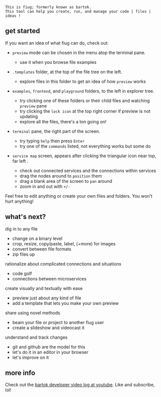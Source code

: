 <!-- no-select -->

<style>
	.background {
		text-align: center;
		margin: 0;
		background-image: url(examples/image/fiug-logo.svg);
		position: absolute;
		top: 40px;
		bottom: 0;
		left: 0;
		right: 0;
		background-size: contain;
		background-repeat: no-repeat;
		background-position: center;
		opacity: 0.01;
		z-index: -1;
	}
	body { margin-top: 1.5em; }
	.markdown-body p { margin-bottom: 0.25em; }
	.markdown-body pre code { color: #d9f5f1; }
</style>
<p class="background"></p>

```
This is fiug; formerly known as bartok.
This tool can help you create, run, and manage your code | files | ideas !
```

## get started

If you want an idea of what fiug can do, check out:

- `preview` mode can be chosen in the menu atop the terminal pane.
	- use it when you browse file examples

- `.templates` folder, at the top of the file tree on the left.
	- explore files in this folder to get an idea of how `preview` works

- `examples`, `frontend`, and `playground` folders, to the left in explorer tree.
	- try clicking one of these folders or their child files and watching `preview` pane
	- try clicking the `lock icon` at the top right corner if preview is not updating
	- explore all the files, there's a ton going on!

- `terminal` pane, the right part of the screen.
	- try typing `help` then press `Enter`
	- try one of the `commands` listed, not everything works but some do

- `service map` screen, appears after clicking the triangular icon near top, far left .
	- check out connected services and the connections within services
	- drag the nodes around to `position` them
	- drag a blank area of the screen to `pan` around
	- zoom in and out with `+/-`

Feel free to edit anything or create your own files and folders. You won't hurt anything!

## what's next?

dig in to any file
- change on a binary level
- crop, resize, copy/paste, label, (+more) for images
- convert between file formats
- zip files up

rationalize about complicated connections and situations
- code golf
- connections between microservices

create visually and textually with ease
- preview just about any kind of file
- add a template that lets you make your own preview

share using novel methods
- beam your file or project to another fiug user
- create a slideshow and videocast it

understand and track changes
- git and github are the model for this
- let's do it in an editor in your browser
- let's improve on it

## more info

Check out the [bartok developer video log at youtube](https://www.youtube.com/playlist?list=PLzxw4c2I_GGe6q7XHWH2lXsc9VBfzsNB_).  Like and subscribe, lol!
